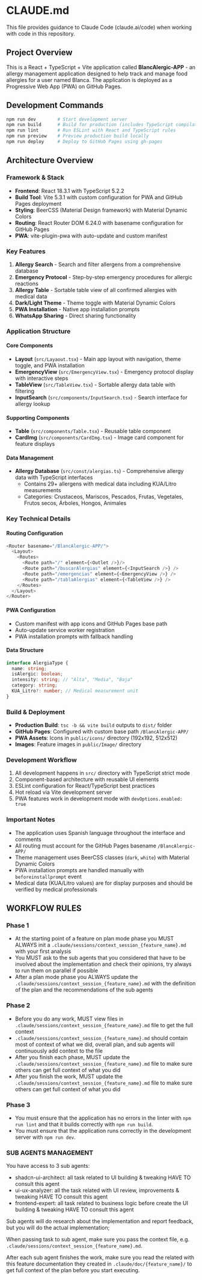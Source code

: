 # CLAUDE.md

This file provides guidance to Claude Code (claude.ai/code) when working with code in this repository.

## Project Overview

This is a React + TypeScript + Vite application called **BlancAlergic-APP** - an allergy management application designed to help track and manage food allergies for a user named Blanca. The application is deployed as a Progressive Web App (PWA) on GitHub Pages.

## Development Commands

```bash
npm run dev        # Start development server
npm run build      # Build for production (includes TypeScript compilation)
npm run lint       # Run ESLint with React and TypeScript rules
npm run preview    # Preview production build locally
npm run deploy     # Deploy to GitHub Pages using gh-pages
```

## Architecture Overview

### Framework & Stack
- **Frontend**: React 18.3.1 with TypeScript 5.2.2
- **Build Tool**: Vite 5.3.1 with custom configuration for PWA and GitHub Pages deployment
- **Styling**: BeerCSS (Material Design framework) with Material Dynamic Colors
- **Routing**: React Router DOM 6.24.0 with basename configuration for GitHub Pages
- **PWA**: vite-plugin-pwa with auto-update and custom manifest

### Key Features
1. **Allergy Search** - Search and filter allergens from a comprehensive database
2. **Emergency Protocol** - Step-by-step emergency procedures for allergic reactions
3. **Allergy Table** - Sortable table view of all confirmed allergies with medical data
4. **Dark/Light Theme** - Theme toggle with Material Dynamic Colors
5. **PWA Installation** - Native app installation prompts
6. **WhatsApp Sharing** - Direct sharing functionality

### Application Structure

#### Core Components
- **Layout** (`src/Layaout.tsx`) - Main app layout with navigation, theme toggle, and PWA installation
- **EmergencyView** (`src/EmergencyView.tsx`) - Emergency protocol display with interactive steps
- **TableView** (`src/TableView.tsx`) - Sortable allergy data table with filtering
- **InputSearch** (`src/components/InputSearch.tsx`) - Search interface for allergy lookup

#### Supporting Components
- **Table** (`src/components/Table.tsx`) - Reusable table component
- **CardImg** (`src/components/CardImg.tsx`) - Image card component for feature displays

#### Data Management
- **Allergy Database** (`src/const/alergias.ts`) - Comprehensive allergy data with TypeScript interfaces
  - Contains 29+ allergens with medical data including KUA/Litro measurements
  - Categories: Crustaceos, Mariscos, Pescados, Frutas, Vegetales, Frutos secos, Árboles, Hongos, Animales

### Key Technical Details

#### Routing Configuration
```typescript
<Router basename="/BlancAlergic-APP/">
  <Layout>
    <Routes>
      <Route path="/" element={<Outlet />}/>
      <Route path="/buscarAlergias" element={<InputSearch />} />
      <Route path="/emergencias" element={<EmergencyView />} />
      <Route path="/tablaAlergias" element={<TableView />} />
    </Routes>
  </Layout>
</Router>
```

#### PWA Configuration
- Custom manifest with app icons and GitHub Pages base path
- Auto-update service worker registration
- PWA installation prompts with fallback handling

#### Data Structure
```typescript
interface AlergiaType {
  name: string;
  isAlergic: boolean;
  intensity: string; // "Alta", "Media", "Baja"
  category: string;
  KUA_Litro?: number; // Medical measurement unit
}
```

### Build & Deployment
- **Production Build**: `tsc -b && vite build` outputs to `dist/` folder
- **GitHub Pages**: Configured with custom base path `/BlancAlergic-APP/`
- **PWA Assets**: Icons in `public/icons/` directory (192x192, 512x512)
- **Images**: Feature images in `public/Image/` directory

### Development Workflow
1. All development happens in `src/` directory with TypeScript strict mode
2. Component-based architecture with reusable UI elements
3. ESLint configuration for React/TypeScript best practices
4. Hot reload via Vite development server
5. PWA features work in development mode with `devOptions.enabled: true`

### Important Notes
- The application uses Spanish language throughout the interface and comments
- All routing must account for the GitHub Pages basename `/BlancAlergic-APP/`
- Theme management uses BeerCSS classes (`dark`, `white`) with Material Dynamic Colors
- PWA installation prompts are handled manually with `beforeinstallprompt` event
- Medical data (KUA/Litro values) are for display purposes and should be verified by medical professionals

## WORKFLOW RULES
### Phase 1
- At the starting point of a feature on plan mode phase you MUST ALWAYS init a `.claude/sessions/context_session_{feature_name}.md` with your first analysis
- You MUST ask to the sub agents that you considered that have to be involved about the implementation and check their opinions, try always to run them on parallel if possible
- After a plan mode phase you ALWAYS update the `.claude/sessions/context_session_{feature_name}.md` with the definition of the plan and the recommendations of the sub agents
### Phase 2
- Before you do any work, MUST view files in `.claude/sessions/context_session_{feature_name}.md` file to get the full context
- `.claude/sessions/context_session_{feature_name}.md` should contain most of context of what we did, overall plan, and sub agents will continuously add context to the file
- After you finish each phase, MUST update the `.claude/sessions/context_session_{feature_name}.md` file to make sure others can get full context of what you did
- After you finish the work, MUST update the `.claude/sessions/context_session_{feature_name}.md` file to make sure others can get full context of what you did
### Phase 3
- You must ensure that the application has no errors in the linter with `npm run lint` and that it builds correctly with `npm run build`.
- You must ensure that the application runs correctly in the development server with `npm run dev`.

### SUB AGENTS MANAGEMENT
You have access to 3 sub agents:
- shadcn-ui-architect: all task related to UI building & tweaking HAVE TO consult this agent
- ui-ux-analyzer: all the task related with UI review, improvements & tweaking HAVE TO consult this agent
- frontend-expert: all task related to business logic before create the UI building & tweaking HAVE TO consult this agent

Sub agents will do research about the implementation and report feedback, but you will do the actual implementation;

When passing task to sub agent, make sure you pass the context file, e.g. `.claude/sessions/context_session_{feature_name}.md`.

After each sub agent finishes the work, make sure you read the related with this feature documentation they created in `.claude/doc/{feature_name}/` to get full context of the plan before you start executing.